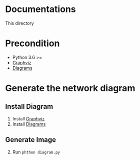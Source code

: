 # Documentations
This directory 
# Precondition
- Python 3.6 >=
- [Graphviz](https://graphviz.gitlab.io/download/)
- [Diagrams](https://diagrams.mingrammer.com/docs/getting-started/installation#quick-start)

# Generate the network diagram

## Install Diagram
1. Install [Graphviz](https://graphviz.gitlab.io/download/)
1. Install [Diagrams](https://diagrams.mingrammer.com/docs/getting-started/installation#quick-start)

## Generate Image
2. Run `phthon diagram.py`